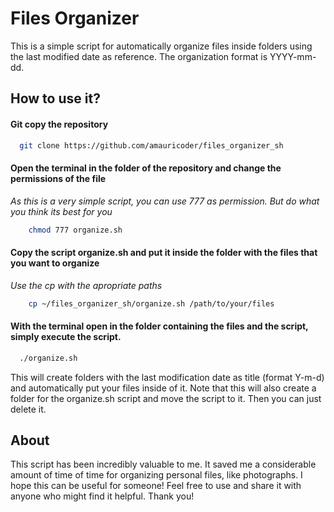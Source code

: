 
# Files Organizer

This is a simple script for automatically organize files inside folders using the last modified date as reference.
The organization format is YYYY-mm-dd.


## How to use it?

#### Git copy the repository

```bash
  git clone https://github.com/amauricoder/files_organizer_sh
```

#### Open the terminal in the folder of the repository and change the permissions of the file
*As this is a very simple script, you can use 777 as permission. But do what you think its best for you*
```bash
    chmod 777 organize.sh
```
#### Copy the script organize.sh and put it inside the folder with the files that you want to organize

*Use the cp with the apropriate paths*
```bash
    cp ~/files_organizer_sh/organize.sh /path/to/your/files
```
#### With the terminal open in the folder containing the files and the script, simply execute the script.
```bash
  ./organize.sh
```

This will create folders with the last modification date as title (format Y-m-d) and automatically put your files inside of it. 
Note that this will also create a folder for the organize.sh script and move the script to it.
Then you can just delete it.


## About

This script has been incredibly valuable to me. 
It saved me a considerable amount of time of time for organizing personal files, like photographs.
I hope this can be useful for someone!
Feel free to use and share it with anyone who might find it helpful. Thank you!
